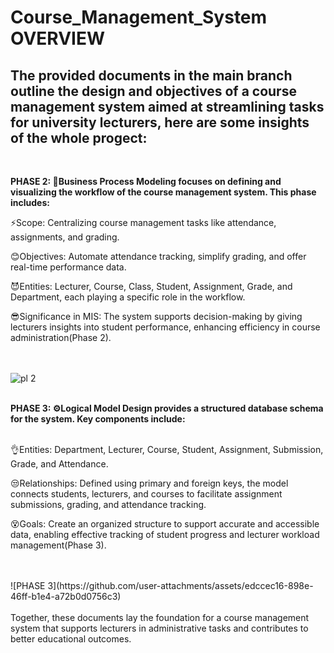 # Course_Management_System OVERVIEW

## The provided documents in the main branch outline the design and objectives of a course management system aimed at streamlining tasks for university lecturers, here are some insights of the whole progect:
<br>



**PHASE 2: 💼Business Process Modeling focuses on defining and visualizing the workflow of the course management system. This phase includes:**
<br>

⚡Scope: Centralizing course management tasks like attendance, assignments, and grading.

😊Objectives: Automate attendance tracking, simplify grading, and offer real-time performance data.

😈Entities: Lecturer, Course, Class, Student, Assignment, Grade, and Department, each playing a specific role in the workflow.

😎Significance in MIS: The system supports decision-making by giving lecturers insights into student performance, enhancing efficiency in course administration​(Phase 2).
<br>
<br>
<br>

![pl 2](https://github.com/user-attachments/assets/34321cd5-4308-4c0d-970c-6da673fc573f)
<br>
<br>


**PHASE 3: ⚙️Logical Model Design provides a structured database schema for the system. Key components include:**
<br>
<br>


👌Entities: Department, Lecturer, Course, Student, Assignment, Submission, Grade, and Attendance.

😒Relationships: Defined using primary and foreign keys, the model connects students, lecturers, and courses to facilitate assignment submissions, grading, and attendance tracking.

😵Goals: Create an organized structure to support accurate and accessible data, enabling effective tracking of student progress and lecturer workload management​(Phase 3).

<br>
<br>
![PHASE 3](https://github.com/user-attachments/assets/edccec16-898e-46ff-b1e4-a72b0d0756c3)

<br>
<br>
Together, these documents lay the foundation for a course management system that supports lecturers in administrative tasks and contributes to better educational outcomes.
